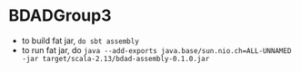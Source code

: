 # BDADGroup3
- to build fat jar, `do sbt assembly`
- to run fat jar, do `java --add-exports java.base/sun.nio.ch=ALL-UNNAMED -jar target/scala-2.13/bdad-assembly-0.1.0.jar`
